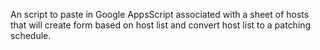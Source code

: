 An script to paste in Google AppsScript associated with a sheet of hosts that will create form based on host list and convert host list to a patching schedule.
